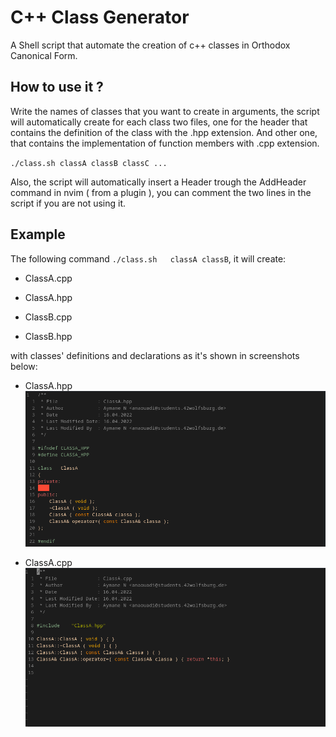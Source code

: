 # C++ Class Generator

A Shell script that automate the creation of c++ classes in Orthodox Canonical Form.

## How to use it ?
Write the names of classes that you want to create in arguments, the script will automatically create for each class two files, one for the header that contains the definition of the class with the .hpp extension. And other one, that contains the implementation of function members with .cpp extension.

`./class.sh	classA classB classC ...`

Also, the script will automatically insert a Header trough the AddHeader command in nvim ( from a plugin ), you can comment the two lines in the script if you are not using it.

## Example
The following command `./class.sh	classA classB`, it will create:

* ClassA.cpp
* ClassA.hpp

* ClassB.cpp
* ClassB.hpp

with classes' definitions and declarations as it's shown in screenshots below:

* ClassA.hpp
![clasAhpp](./screenshots/classAhpp.png)

* ClassA.cpp
![clasAcpp](./screenshots/classAcpp.png)
